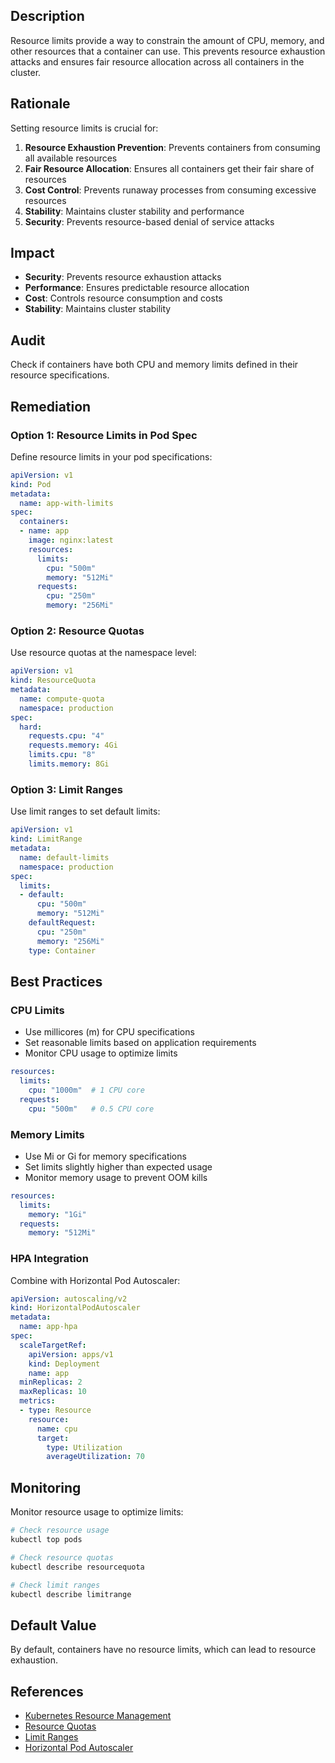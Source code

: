 ## Description

Resource limits provide a way to constrain the amount of CPU, memory, and other resources that a container can use. This prevents resource exhaustion attacks and ensures fair resource allocation across all containers in the cluster.

## Rationale

Setting resource limits is crucial for:

1. **Resource Exhaustion Prevention**: Prevents containers from consuming all available resources
2. **Fair Resource Allocation**: Ensures all containers get their fair share of resources
3. **Cost Control**: Prevents runaway processes from consuming excessive resources
4. **Stability**: Maintains cluster stability and performance
5. **Security**: Prevents resource-based denial of service attacks

## Impact

- **Security**: Prevents resource exhaustion attacks
- **Performance**: Ensures predictable resource allocation
- **Cost**: Controls resource consumption and costs
- **Stability**: Maintains cluster stability

## Audit

Check if containers have both CPU and memory limits defined in their resource specifications.

## Remediation

### Option 1: Resource Limits in Pod Spec

Define resource limits in your pod specifications:

```yaml
apiVersion: v1
kind: Pod
metadata:
  name: app-with-limits
spec:
  containers:
  - name: app
    image: nginx:latest
    resources:
      limits:
        cpu: "500m"
        memory: "512Mi"
      requests:
        cpu: "250m"
        memory: "256Mi"
```

### Option 2: Resource Quotas

Use resource quotas at the namespace level:

```yaml
apiVersion: v1
kind: ResourceQuota
metadata:
  name: compute-quota
  namespace: production
spec:
  hard:
    requests.cpu: "4"
    requests.memory: 4Gi
    limits.cpu: "8"
    limits.memory: 8Gi
```

### Option 3: Limit Ranges

Use limit ranges to set default limits:

```yaml
apiVersion: v1
kind: LimitRange
metadata:
  name: default-limits
  namespace: production
spec:
  limits:
  - default:
      cpu: "500m"
      memory: "512Mi"
    defaultRequest:
      cpu: "250m"
      memory: "256Mi"
    type: Container
```

## Best Practices

### CPU Limits

- Use millicores (m) for CPU specifications
- Set reasonable limits based on application requirements
- Monitor CPU usage to optimize limits

```yaml
resources:
  limits:
    cpu: "1000m"  # 1 CPU core
  requests:
    cpu: "500m"   # 0.5 CPU core
```

### Memory Limits

- Use Mi or Gi for memory specifications
- Set limits slightly higher than expected usage
- Monitor memory usage to prevent OOM kills

```yaml
resources:
  limits:
    memory: "1Gi"
  requests:
    memory: "512Mi"
```

### HPA Integration

Combine with Horizontal Pod Autoscaler:

```yaml
apiVersion: autoscaling/v2
kind: HorizontalPodAutoscaler
metadata:
  name: app-hpa
spec:
  scaleTargetRef:
    apiVersion: apps/v1
    kind: Deployment
    name: app
  minReplicas: 2
  maxReplicas: 10
  metrics:
  - type: Resource
    resource:
      name: cpu
      target:
        type: Utilization
        averageUtilization: 70
```

## Monitoring

Monitor resource usage to optimize limits:

```bash
# Check resource usage
kubectl top pods

# Check resource quotas
kubectl describe resourcequota

# Check limit ranges
kubectl describe limitrange
```

## Default Value

By default, containers have no resource limits, which can lead to resource exhaustion.

## References

- [Kubernetes Resource Management](https://kubernetes.io/docs/concepts/configuration/manage-resources-containers/)
- [Resource Quotas](https://kubernetes.io/docs/concepts/policy/resource-quotas/)
- [Limit Ranges](https://kubernetes.io/docs/concepts/policy/limit-range/)
- [Horizontal Pod Autoscaler](https://kubernetes.io/docs/tasks/run-application/horizontal-pod-autoscale/) 